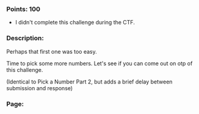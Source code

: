 ### Points: 100
  - I didn't complete this challenge during the CTF.

### Description:

Perhaps that first one was too easy.

Time to pick some more numbers. Let's see if you can come out on otp of this challenge.

(Identical to Pick a Number Part 2, but adds a brief delay between submission and response)

### Page:
